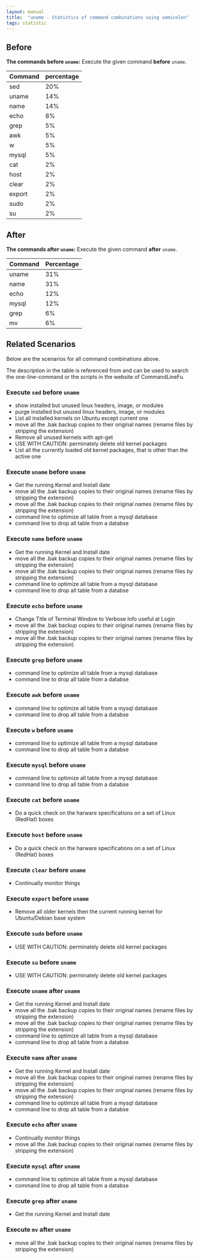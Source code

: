 ```yaml
---
layout: manual
title:  "uname - Statistics of command combinations using semicolon"
tags: statistic
---
```


## Before

__The commands before `uname`:__  Execute the given command __before__ `uname`.

| Command | percentage |
|--------|--------|
| sed | 20% |
| uname | 14% |
| name | 14% |
| echo | 8% |
| grep | 5% |
| awk | 5% |
| w | 5% |
| mysql | 5% |
| cat | 2% |
| host | 2% |
| clear | 2% |
| export | 2% |
| sudo | 2% |
| su | 2% |



## After

__The commands after `uname`:__ Execute the given command __after__ `uname`.

| Command | Percentage | 
|-------|--------|
| uname | 31% |
| name | 31% |
| echo | 12% |
| mysql | 12% |
| grep | 6% |
| mv | 6% |



## Related Scenarios

Below are the scenarios for all command combinations above.

The description in the table is referenced from and can be used to search the one-line-command or the scripts in the website of CommandLineFu.


### Execute `sed` before `uname`

- show installed but unused linux headers, image, or modules
- purge installed but unused linux headers, image, or modules
- List all installed kernels on Ubuntu except current one
- move all the .bak backup copies to their original names (rename files by stripping the extension)
- Remove all unused kernels with apt-get
- USE WITH CAUTION: perminately delete old kernel packages
- List all the currently loaded old kernel packages, that is other than the active one

            
### Execute `uname` before `uname`

- Get the running Kernel and Install date
- move all the .bak backup copies to their original names (rename files by stripping the extension)
- move all the .bak backup copies to their original names (rename files by stripping the extension)
- command line to optimize all table from a mysql database
- command line to drop all table from a databse

            
### Execute `name` before `uname`

- Get the running Kernel and Install date
- move all the .bak backup copies to their original names (rename files by stripping the extension)
- move all the .bak backup copies to their original names (rename files by stripping the extension)
- command line to optimize all table from a mysql database
- command line to drop all table from a databse

            
### Execute `echo` before `uname`

- Change Title of Terminal Window to Verbose Info useful at Login
- move all the .bak backup copies to their original names (rename files by stripping the extension)
- move all the .bak backup copies to their original names (rename files by stripping the extension)

            
### Execute `grep` before `uname`

- command line to optimize all table from a mysql database
- command line to drop all table from a databse

            
### Execute `awk` before `uname`

- command line to optimize all table from a mysql database
- command line to drop all table from a databse

            
### Execute `w` before `uname`

- command line to optimize all table from a mysql database
- command line to drop all table from a databse

            
### Execute `mysql` before `uname`

- command line to optimize all table from a mysql database
- command line to drop all table from a databse

            
### Execute `cat` before `uname`

- Do a quick check on the harware specifications on a set of Linux (RedHat) boxes

            
### Execute `host` before `uname`

- Do a quick check on the harware specifications on a set of Linux (RedHat) boxes

            
### Execute `clear` before `uname`

- Continually monitor things

            
### Execute `export` before `uname`

- Remove all older kernels then the current running kernel for Ubuntu/Debian base system

            
### Execute `sudo` before `uname`

- USE WITH CAUTION: perminately delete old kernel packages

            
### Execute `su` before `uname`

- USE WITH CAUTION: perminately delete old kernel packages

            


### Execute `uname` after `uname`

- Get the running Kernel and Install date
- move all the .bak backup copies to their original names (rename files by stripping the extension)
- move all the .bak backup copies to their original names (rename files by stripping the extension)
- command line to optimize all table from a mysql database
- command line to drop all table from a databse

            
### Execute `name` after `uname`

- Get the running Kernel and Install date
- move all the .bak backup copies to their original names (rename files by stripping the extension)
- move all the .bak backup copies to their original names (rename files by stripping the extension)
- command line to optimize all table from a mysql database
- command line to drop all table from a databse

            
### Execute `echo` after `uname`

- Continually monitor things
- move all the .bak backup copies to their original names (rename files by stripping the extension)

            
### Execute `mysql` after `uname`

- command line to optimize all table from a mysql database
- command line to drop all table from a databse

            
### Execute `grep` after `uname`

- Get the running Kernel and Install date

            
### Execute `mv` after `uname`

- move all the .bak backup copies to their original names (rename files by stripping the extension)

            
